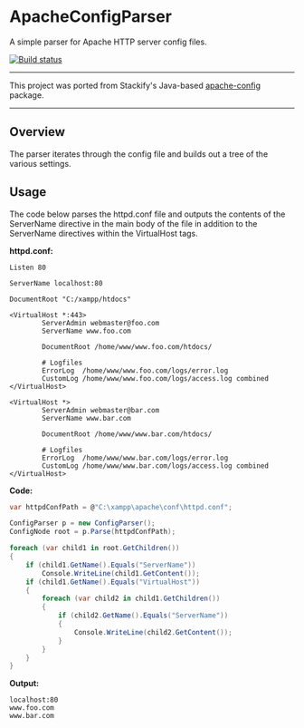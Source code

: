 # ApacheConfigParser

A simple parser for Apache HTTP server config files.

[![Build status](https://ci.appveyor.com/api/projects/status/0pva9cf6w7q4v2tx?svg=true)](https://ci.appveyor.com/project/ndouthit/apacheconfigparser)

---

This project was ported from Stackify's Java-based [apache-config](https://github.com/stackify/apache-config/) package.

---

## Overview

The parser iterates through the config file and builds out a tree of the various settings.

## Usage

The code below parses the httpd.conf file and outputs the contents of the ServerName directive in the main body of the file in addition to the ServerName directives within the VirtualHost tags.

**httpd.conf:**
```
Listen 80

ServerName localhost:80

DocumentRoot "C:/xampp/htdocs"

<VirtualHost *:443>
        ServerAdmin webmaster@foo.com
        ServerName www.foo.com
		
        DocumentRoot /home/www/www.foo.com/htdocs/

        # Logfiles
        ErrorLog  /home/www/www.foo.com/logs/error.log
        CustomLog /home/www/www.foo.com/logs/access.log combined
</VirtualHost>

<VirtualHost *>
        ServerAdmin webmaster@bar.com
        ServerName www.bar.com

        DocumentRoot /home/www/www.bar.com/htdocs/
		
        # Logfiles
        ErrorLog  /home/www/www.bar.com/logs/error.log
        CustomLog /home/www/www.bar.com/logs/access.log combined
</VirtualHost>
```

**Code:**
```cs
var httpdConfPath = @"C:\xampp\apache\conf\httpd.conf";

ConfigParser p = new ConfigParser();
ConfigNode root = p.Parse(httpdConfPath);

foreach (var child1 in root.GetChildren())
{
    if (child1.GetName().Equals("ServerName"))
        Console.WriteLine(child1.GetContent());
    if (child1.GetName().Equals("VirtualHost"))
    {
        foreach (var child2 in child1.GetChildren())
        {
            if (child2.GetName().Equals("ServerName"))
            {
                Console.WriteLine(child2.GetContent());
            }
        }
    }
}
```

**Output:**
```
localhost:80
www.foo.com
www.bar.com
```